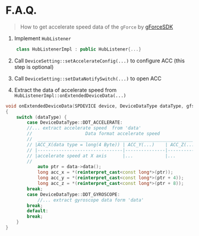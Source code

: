 # F.A.Q.

> How to get accelerate speed data of the `gForce`  by [gForceSDK](https://github.com/oymotion/gForceSDK/releases)
 
 

1. Implement `HubListener`
```c++
	class HubListenerImpl : public HubListener{...}
```
2. Call `DeviceSetting::setAccelerateConfig(...)` to configure ACC (this step is optional)

3. Call `DeviceSetting::setDataNotifySwitch(...)` to open ACC 

4. Extract the data of accelerate speed  from `HubListenerImpl::onExtendedDeviceData(...)`
```c++
void onExtendedDeviceData(SPDEVICE device, DeviceDataType dataType, gfsPtr<const vector<GF_UINT8>> data) override
{
	switch (dataType) {
		case DeviceDataType::DDT_ACCELERATE:
		//... extract accelerate speed  from 'data'
		//                    Data format accelerate speed 
		//  _________________________________________________________________              
		// |ACC_X(data type = long(4 Byte)) | ACC_Y(...)    | ACC_Z(...)    |
		// |--------------------------------|---------------|---------------|
		// |accelerate speed at X axis      |...            |...            |
		// 
			auto ptr = data->data();
			long acc_x = *(reinterpret_cast<const long*>(ptr));
			long acc_y = *(reinterpret_cast<const long*>(ptr + 4));
			long acc_z = *(reinterpret_cast<const long*>(ptr + 8));
		break;
		case DeviceDataType::DDT_GYROSCOPE:
			//... extract gyroscope data form 'data'
		break;
		default:
		break;
	}
}
```